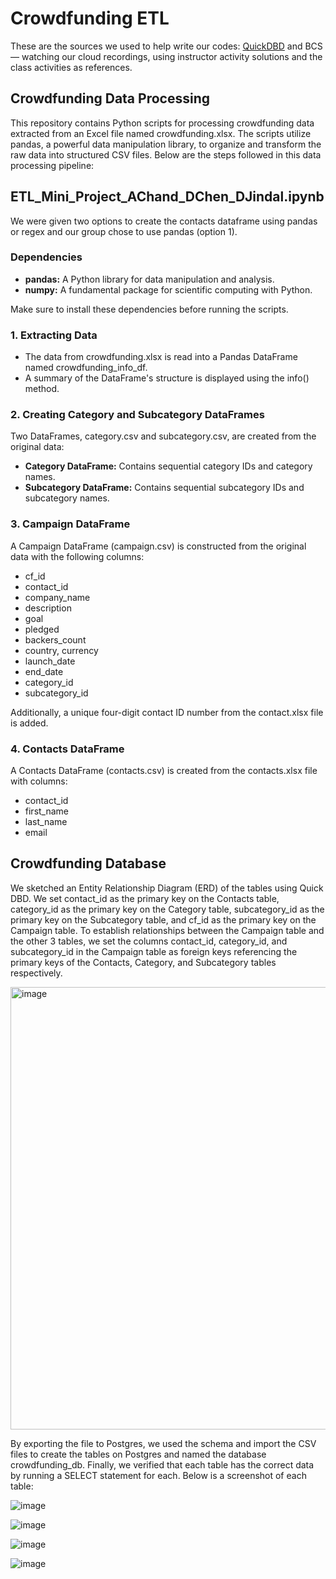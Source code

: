 # Crowdfunding ETL
These are the sources we used to help write our codes: [QuickDBD](http://www.quickdatabasediagrams.com/) and BCS — watching our cloud recordings, using instructor activity solutions and the class activities as references.

## Crowdfunding Data Processing
This repository contains Python scripts for processing crowdfunding data extracted from an Excel file named crowdfunding.xlsx. The scripts utilize pandas, a powerful data manipulation library, to organize and transform the raw data into structured CSV files. Below are the steps followed in this data processing pipeline:

## ETL_Mini_Project_AChand_DChen_DJindal.ipynb
We were given two options to create the contacts dataframe using pandas or regex and our group chose to use pandas (option 1).

### Dependencies
* **pandas:** A Python library for data manipulation and analysis.
* **numpy:** A fundamental package for scientific computing with Python.

Make sure to install these dependencies before running the scripts.

### 1. Extracting Data
* The data from crowdfunding.xlsx is read into a Pandas DataFrame named crowdfunding_info_df.
* A summary of the DataFrame's structure is displayed using the info() method.
### 2. Creating Category and Subcategory DataFrames
Two DataFrames, category.csv and subcategory.csv, are created from the original data:
- **Category DataFrame:** Contains sequential category IDs and category names.
- **Subcategory DataFrame:** Contains sequential subcategory IDs and subcategory names.
### 3. Campaign DataFrame
A Campaign DataFrame (campaign.csv) is constructed from the original data with the following columns:
- cf_id
- contact_id
- company_name
- description
- goal
- pledged
- backers_count
- country, currency
- launch_date
- end_date
- category_id
- subcategory_id

Additionally, a unique four-digit contact ID number from the contact.xlsx file is added.
### 4. Contacts DataFrame
A Contacts DataFrame (contacts.csv) is created from the contacts.xlsx file with columns:
- contact_id
- first_name
- last_name
- email


## Crowdfunding Database

We sketched an Entity Relationship Diagram (ERD) of the tables using Quick DBD.
We set contact_id as the primary key on the Contacts table, category_id as the primary key on the Category table, subcategory_id as the primary key on the Subcategory table, and cf_id as the primary key on the Campaign table. 
To establish relationships between the Campaign table and the other 3 tables, we set the columns contact_id, category_id, and subcategory_id in the Campaign table as foreign keys referencing the primary keys of the Contacts, Category, and Subcategory tables respectively.

<img width="708" alt="image" src="https://github.com/dali1932/Crowdfunding_ETL/assets/149288692/ff32a285-eb19-43ab-be18-bf6eef4b865c">

By exporting the file to Postgres, we used the schema and import the CSV files to create the tables on Postgres and named the database crowdfunding_db. Finally, we verified that each table has the correct data by running a SELECT statement for each. Below is a screenshot of each table:

![image](https://github.com/dali1932/Crowdfunding_ETL/assets/151655013/8aec3891-3090-4802-935f-fd6be360c412)

![image](https://github.com/dali1932/Crowdfunding_ETL/assets/151655013/9912a70c-796e-4c0d-b968-e2f79fabc137)

![image](https://github.com/dali1932/Crowdfunding_ETL/assets/151655013/c6ffcb62-5b5f-4578-912c-5efb7a8a2739)

![image](https://github.com/dali1932/Crowdfunding_ETL/assets/151655013/b8d88be1-7899-460b-9329-7aa39b86de7b)







